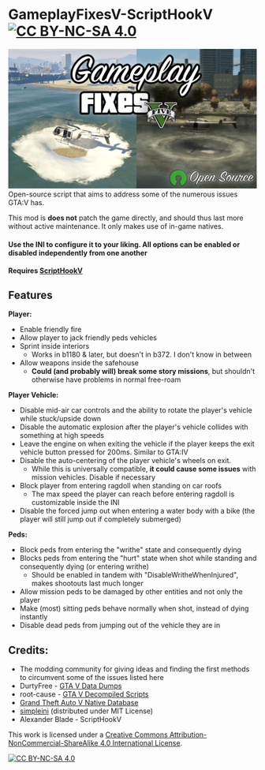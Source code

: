 # GameplayFixesV-ScriptHookV [![CC BY-NC-SA 4.0][cc-by-nc-sa-shield]][cc-by-nc-sa]
![Screenshot](https://github.com/SuleMareVientu/GameplayFixesV-ScriptHookV/blob/images/GameplayFixesV.png?raw=true)
Open-source script that aims to address some of the numerous issues GTA:V has.

This mod is **does not** patch the game directly, and should thus last more without active maintenance. It only makes use of in-game natives.

#### Use the INI to configure it to your liking. All options can be enabled or disabled independently from one another

**Requires [ScriptHookV](http://www.dev-c.com/gtav/scripthookv/)**

## Features
**Player:**
- Enable friendly fire
- Allow player to jack friendly peds vehicles
- Sprint inside interiors
    - Works in b1180 & later, but doesn't in b372. I don't know in between
- Allow weapons inside the safehouse
    -  **Could (and probably will) break some story missions**, but shouldn't otherwise have problems in normal free-roam

**Player Vehicle:**
- Disable mid-air car controls and the ability to rotate the player's vehicle while stuck/upside down
- Disable the automatic explosion after the player's vehicle collides with something at high speeds
- Leave the engine on when exiting the vehicle if the player keeps the exit vehicle button pressed for 200ms. Similar to GTA:IV
- Disable the auto-centering of the player vehicle's wheels on exit. 
    - While this is universally compatible, **it could cause some issues** with mission vehicles. Disable if necessary
- Block player from entering ragdoll when standing on car roofs
    - The max speed the player can reach before entering ragdoll is customizable inside the INI
- Disable the forced jump out when entering a water body with a bike (the player will still jump out if completely submerged)

**Peds:**
- Block peds from entering the "writhe" state and consequently dying
- Blocks peds from entering the "hurt" state when shot while standing and consequently dying (or entering writhe)
    - Should be enabled in tandem with "DisableWritheWhenInjured", makes shootouts last much longer 
- Allow mission peds to be damaged by other entities and not only the player
- Make (most) sitting peds behave normally when shot, instead of dying instantly
- Disable dead peds from jumping out of the vehicle they are in

## Credits:
- The modding community for giving ideas and finding the first methods to circumvent some of the issues listed here
- DurtyFree - [GTA V Data Dumps](https://github.com/DurtyFree/gta-v-data-dumps)
- root-cause - [GTA V Decompiled Scripts](https://github.com/root-cause/v-decompiled-scripts)
- [Grand Theft Auto V Native Database](https://gta5.nativedb.dotindustries.dev/natives)
- [simpleini](https://github.com/brofield/simpleini) (distributed under MIT License)
- Alexander Blade - ScriptHookV

This work is licensed under a
[Creative Commons Attribution-NonCommercial-ShareAlike 4.0 International License][cc-by-nc-sa].

[![CC BY-NC-SA 4.0][cc-by-nc-sa-image]][cc-by-nc-sa]

[cc-by-nc-sa]: http://creativecommons.org/licenses/by-nc-sa/4.0/
[cc-by-nc-sa-image]: https://licensebuttons.net/l/by-nc-sa/4.0/88x31.png
[cc-by-nc-sa-shield]: https://img.shields.io/badge/License-CC%20BY--NC--SA%204.0-lightgrey.svg
